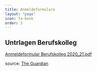 ```yaml
---
title: Anmeldeformulare
layout: "page"
icon: fa-book
order: 3
---
```


## Untrlagen Berufskolleg
[Anmeldeformular Berufskolleg 2020_21.pdf]({{site.url}}/assets/download/berufskolleg_uterlagen/Anmeldeformular_Berufskolleg_2020_21.pdf)

source: [The Guardian](https://www.theguardian.com/books/booksblog/2011/jan/04/best-boring-books)
